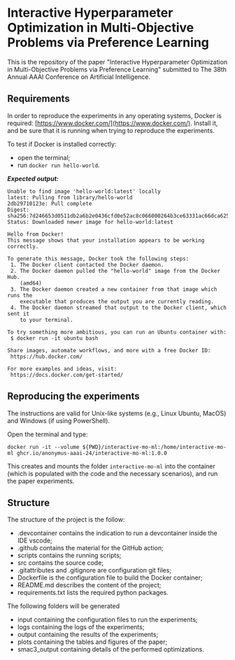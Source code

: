 # Interactive Hyperparameter Optimization in Multi-Objective Problems via Preference Learning

This is the repository of the paper "Interactive Hyperparameter Optimization in Multi-Objective Problems via Preference Learning" submitted to The 38th Annual AAAI Conference on Artificial Intelligence.

## Requirements

In order to reproduce the experiments in any operating systems, Docker is required: [https://www.docker.com/](https://www.docker.com/).
Install it, and be sure that it is running when trying to reproduce the experiments.

To test if Docker is installed correctly:

- open the terminal;
- run ```docker run hello-world```.

***Expected output:***

```
Unable to find image 'hello-world:latest' locally
latest: Pulling from library/hello-world
2db29710123e: Pull complete
Digest: sha256:7d246653d0511db2a6b2e0436cfd0e52ac8c066000264b3ce63331ac66dca625
Status: Downloaded newer image for hello-world:latest

Hello from Docker!
This message shows that your installation appears to be working correctly.

To generate this message, Docker took the following steps:
 1. The Docker client contacted the Docker daemon.
 2. The Docker daemon pulled the "hello-world" image from the Docker Hub.
    (amd64)
 3. The Docker daemon created a new container from that image which runs the
    executable that produces the output you are currently reading.
 4. The Docker daemon streamed that output to the Docker client, which sent it
    to your terminal.

To try something more ambitious, you can run an Ubuntu container with:
 $ docker run -it ubuntu bash

Share images, automate workflows, and more with a free Docker ID:
 https://hub.docker.com/

For more examples and ideas, visit:
 https://docs.docker.com/get-started/
```

## Reproducing the experiments

The instructions are valid for Unix-like systems (e.g., Linux Ubuntu, MacOS) and Windows (if using PowerShell).


Open the terminal and type:

```
docker run -it --volume ${PWD}/interactive-mo-ml:/home/interactive-mo-ml ghcr.io/anonymus-aaai-24/interactive-mo-ml:1.0.0
```

This creates and mounts the folder ```interactive-mo-ml``` into the container (which is populated with the code and the necessary scenarios), and run the paper experiments.

## Structure

The structure of the project is the follow:

- .devcontainer contains the indication to run a devcontainer inside the IDE vscode;
- .github contains the material for the GitHub action;
- scripts contains the running scripts;
- src contains the source code;
- .gitattributes and .gitignore are configuration git files;
- Dockerfile is the configuration file to build the Docker container;
- README.md describes the content of the project;
- requirements.txt lists the required python packages.

The following folders will be generated
- input containing the configuration files to run the experiments;
- logs containing the logs of the experiments;
- output containing the results of the experiments;
- plots containing the tables and figures of the paper;
- smac3_output containing details of the performed optimizations.